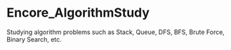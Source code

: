 # Encore_AlgorithmStudy
Studying algorithm problems such as Stack, Queue, DFS, BFS, Brute Force, Binary Search, etc.
